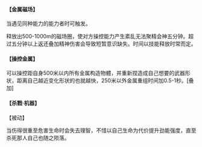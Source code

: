 #### 【金属磁场】

当遇见同种能力的能力者时可触发。

释放出500-1000m的磁场圈，使对方操控能力产生紊乱无法聚精会神五分钟。超过五分钟以上返还叠加精神伤害会导致短暂意识缺失。时间以技能释放时常而定。

#### 【操控金属】

可以操控距自身500米以内所有金属构造物體，并重新捏造成自己想要的武器形状，距离自己越近变化形状的也就越快，250米以外金属重组时间加0.5-1秒。[叠加]

#### 【杀戮·机器】

【被动】

当伤得很重至危害生命时会失去理智，不惜以自己生命为代价提升劲能强度，直至杀死那人自己也随之陨落。